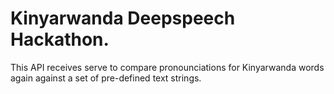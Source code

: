 # Kinyarwanda Deepspeech Hackathon.


This API receives serve to compare pronounciations for Kinyarwanda words again against a set of pre-defined text strings.